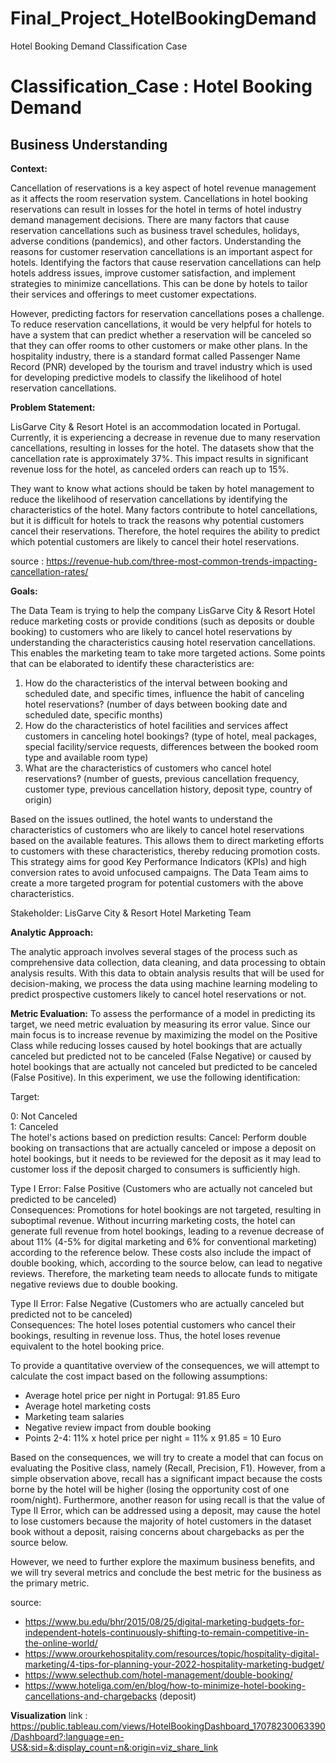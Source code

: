 # Final_Project_HotelBookingDemand
Hotel Booking Demand Classification Case

# Classification_Case : Hotel Booking Demand

## **Business Understanding**

**Context:**

Cancellation of reservations is a key aspect of hotel revenue management as it affects the room reservation system. Cancellations in hotel booking reservations can result in losses for the hotel in terms of hotel industry demand management decisions. There are many factors that cause reservation cancellations such as business travel schedules, holidays, adverse conditions (pandemics), and other factors. Understanding the reasons for customer reservation cancellations is an important aspect for hotels. Identifying the factors that cause reservation cancellations can help hotels address issues, improve customer satisfaction, and implement strategies to minimize cancellations. This can be done by hotels to tailor their services and offerings to meet customer expectations.

However, predicting factors for reservation cancellations poses a challenge. To reduce reservation cancellations, it would be very helpful for hotels to have a system that can predict whether a reservation will be canceled so that they can offer rooms to other customers or make other plans. In the hospitality industry, there is a standard format called Passenger Name Record (PNR) developed by the tourism and travel industry which is used for developing predictive models to classify the likelihood of hotel reservation cancellations.

**Problem Statement:**

LisGarve City & Resort Hotel is an accommodation located in Portugal. Currently, it is experiencing a decrease in revenue due to many reservation cancellations, resulting in losses for the hotel. The datasets show that the cancellation rate is approximately 37%. This impact results in significant revenue loss for the hotel, as canceled orders can reach up to 15%.

They want to know what actions should be taken by hotel management to reduce the likelihood of reservation cancellations by identifying the characteristics of the hotel. Many factors contribute to hotel cancellations, but it is difficult for hotels to track the reasons why potential customers cancel their reservations. Therefore, the hotel requires the ability to predict which potential customers are likely to cancel their hotel reservations.

source : https://revenue-hub.com/three-most-common-trends-impacting-cancellation-rates/

**Goals:**

The Data Team is trying to help the company LisGarve City & Resort Hotel reduce marketing costs or provide conditions (such as deposits or double booking) to customers who are likely to cancel hotel reservations by understanding the characteristics causing hotel reservation cancellations. This enables the marketing team to take more targeted actions. Some points that can be elaborated to identify these characteristics are:

1. How do the characteristics of the interval between booking and scheduled date, and specific times, influence the habit of canceling hotel reservations? (number of days between booking date and scheduled date, specific months)
2. How do the characteristics of hotel facilities and services affect customers in canceling hotel bookings? (type of hotel, meal packages, special facility/service requests, differences between the booked room type and available room type)
3. What are the characteristics of customers who cancel hotel reservations? (number of guests, previous cancellation frequency, customer type, previous cancellation history, deposit type, country of origin)

Based on the issues outlined, the hotel wants to understand the characteristics of customers who are likely to cancel hotel reservations based on the available features. This allows them to direct marketing efforts to customers with these characteristics, thereby reducing promotion costs. This strategy aims for good Key Performance Indicators (KPIs) and high conversion rates to avoid unfocused campaigns. The Data Team aims to create a more targeted program for potential customers with the above characteristics.

Stakeholder: LisGarve City & Resort Hotel Marketing Team

**Analytic Approach:**

The analytic approach involves several stages of the process such as comprehensive data collection, data cleaning, and data processing to obtain analysis results. With this data to obtain analysis results that will be used for decision-making, we process the data using machine learning modeling to predict prospective customers likely to cancel hotel reservations or not.

**Metric Evaluation:**
To assess the performance of a model in predicting its target, we need metric evaluation by measuring its error value. Since our main focus is to increase revenue by maximizing the model on the Positive Class while reducing losses caused by hotel bookings that are actually canceled but predicted not to be canceled (False Negative) or caused by hotel bookings that are actually not canceled but predicted to be canceled (False Positive). In this experiment, we use the following identification:

Target:

0: Not Canceled
<br>
1: Canceled
<br>
The hotel's actions based on prediction results:
Cancel: Perform double booking on transactions that are actually canceled or impose a deposit on hotel bookings, but it needs to be reviewed for the deposit as it may lead to customer loss if the deposit charged to consumers is sufficiently high.

Type I Error: False Positive (Customers who are actually not canceled but predicted to be canceled)
<br>
Consequences: Promotions for hotel bookings are not targeted, resulting in suboptimal revenue. Without incurring marketing costs, the hotel can generate full revenue from hotel bookings, leading to a revenue decrease of about 11% (4-5% for digital marketing and 6% for conventional marketing) according to the reference below. These costs also include the impact of double booking, which, according to the source below, can lead to negative reviews. Therefore, the marketing team needs to allocate funds to mitigate negative reviews due to double booking.

Type II Error: False Negative (Customers who are actually canceled but predicted not to be canceled)
<br>
Consequences: The hotel loses potential customers who cancel their bookings, resulting in revenue loss. Thus, the hotel loses revenue equivalent to the hotel booking price.

To provide a quantitative overview of the consequences, we will attempt to calculate the cost impact based on the following assumptions:
- Average hotel price per night in Portugal: 91.85 Euro
- Average hotel marketing costs
- Marketing team salaries
- Negative review impact from double booking
- Points 2-4: 11% x hotel price per night = 11% x 91.85 = 10 Euro

Based on the consequences, we will try to create a model that can focus on evaluating the Positive class, namely (Recall, Precision, F1). However, from a simple observation above, recall has a significant impact because the costs borne by the hotel will be higher (losing the opportunity cost of one room/night). Furthermore, another reason for using recall is that the value of Type II Error, which can be addressed using a deposit, may cause the hotel to lose customers because the majority of hotel customers in the dataset book without a deposit, raising concerns about chargebacks as per the source below.

However, we need to further explore the maximum business benefits, and we will try several metrics and conclude the best metric for the business as the primary metric.

source:
- https://www.bu.edu/bhr/2015/08/25/digital-marketing-budgets-for-independent-hotels-continuously-shifting-to-remain-competitive-in-the-online-world/
- https://www.orourkehospitality.com/resources/topic/hospitality-digital-marketing/4-tips-for-planning-your-2022-hospitality-marketing-budget/
- https://www.selecthub.com/hotel-management/double-booking/
- https://www.hoteliga.com/en/blog/how-to-minimize-hotel-booking-cancellations-and-chargebacks (deposit)

**Visualization**
link : https://public.tableau.com/views/HotelBookingDashboard_17078230063390/Dashboard?:language=en-US&:sid=&:display_count=n&:origin=viz_share_link
